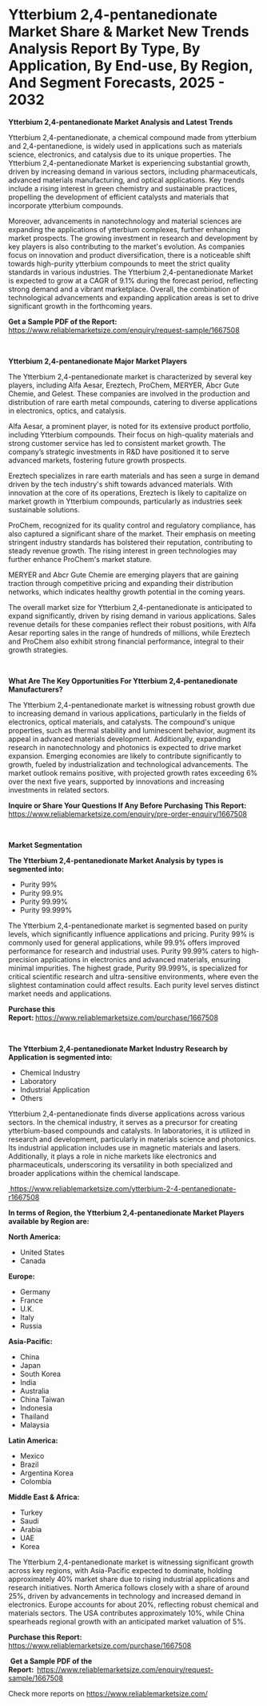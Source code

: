 <p><h1>Ytterbium 2,4-pentanedionate Market Share & Market New Trends Analysis Report By Type, By Application, By End-use, By Region, And Segment Forecasts, 2025 - 2032</h1></p><p><strong>Ytterbium 2,4-pentanedionate Market Analysis and Latest Trends</strong></p>
<p><p>Ytterbium 2,4-pentanedionate, a chemical compound made from ytterbium and 2,4-pentanedione, is widely used in applications such as materials science, electronics, and catalysis due to its unique properties. The Ytterbium 2,4-pentanedionate Market is experiencing substantial growth, driven by increasing demand in various sectors, including pharmaceuticals, advanced materials manufacturing, and optical applications. Key trends include a rising interest in green chemistry and sustainable practices, propelling the development of efficient catalysts and materials that incorporate ytterbium compounds. </p><p>Moreover, advancements in nanotechnology and material sciences are expanding the applications of ytterbium complexes, further enhancing market prospects. The growing investment in research and development by key players is also contributing to the market's evolution. As companies focus on innovation and product diversification, there is a noticeable shift towards high-purity ytterbium compounds to meet the strict quality standards in various industries. The Ytterbium 2,4-pentanedionate Market is expected to grow at a CAGR of 9.1% during the forecast period, reflecting strong demand and a vibrant marketplace. Overall, the combination of technological advancements and expanding application areas is set to drive significant growth in the forthcoming years.</p></p>
<p><strong>Get a Sample PDF of the Report:&nbsp;</strong> <a href="https://www.reliablemarketsize.com/enquiry/request-sample/1667508?utm_campaign=1911&utm_medium=2&utm_source=Github&utm_content=ia&utm_term=02022025&utm_id=ytterbium-24-pentanedionate">https://www.reliablemarketsize.com/enquiry/request-sample/1667508</a></p>
<p>&nbsp;</p>
<p><strong>Ytterbium 2,4-pentanedionate Major Market Players</strong></p>
<p><p>The Ytterbium 2,4-pentanedionate market is characterized by several key players, including Alfa Aesar, Ereztech, ProChem, MERYER, Abcr Gute Chemie, and Gelest. These companies are involved in the production and distribution of rare earth metal compounds, catering to diverse applications in electronics, optics, and catalysis.</p><p>Alfa Aesar, a prominent player, is noted for its extensive product portfolio, including Ytterbium compounds. Their focus on high-quality materials and strong customer service has led to consistent market growth. The company’s strategic investments in R&D have positioned it to serve advanced markets, fostering future growth prospects.</p><p>Ereztech specializes in rare earth materials and has seen a surge in demand driven by the tech industry's shift towards advanced materials. With innovation at the core of its operations, Ereztech is likely to capitalize on market growth in Ytterbium compounds, particularly as industries seek sustainable solutions.</p><p>ProChem, recognized for its quality control and regulatory compliance, has also captured a significant share of the market. Their emphasis on meeting stringent industry standards has bolstered their reputation, contributing to steady revenue growth. The rising interest in green technologies may further enhance ProChem's market stature.</p><p>MERYER and Abcr Gute Chemie are emerging players that are gaining traction through competitive pricing and expanding their distribution networks, which indicates healthy growth potential in the coming years.</p><p>The overall market size for Ytterbium 2,4-pentanedionate is anticipated to expand significantly, driven by rising demand in various applications. Sales revenue details for these companies reflect their robust positions, with Alfa Aesar reporting sales in the range of hundreds of millions, while Ereztech and ProChem also exhibit strong financial performance, integral to their growth strategies.</p></p>
<p>&nbsp;</p>
<p><strong>What Are The Key Opportunities For Ytterbium 2,4-pentanedionate Manufacturers?</strong></p>
<p><p>The Ytterbium 2,4-pentanedionate market is witnessing robust growth due to increasing demand in various applications, particularly in the fields of electronics, optical materials, and catalysts. The compound's unique properties, such as thermal stability and luminescent behavior, augment its appeal in advanced materials development. Additionally, expanding research in nanotechnology and photonics is expected to drive market expansion. Emerging economies are likely to contribute significantly to growth, fueled by industrialization and technological advancements. The market outlook remains positive, with projected growth rates exceeding 6% over the next five years, supported by innovations and increasing investments in related sectors.</p></p>
<p><strong>Inquire or Share Your Questions If Any Before Purchasing This Report:</strong> <a href="https://www.reliablemarketsize.com/enquiry/pre-order-enquiry/1667508?utm_campaign=1911&utm_medium=2&utm_source=Github&utm_content=ia&utm_term=02022025&utm_id=ytterbium-24-pentanedionate">https://www.reliablemarketsize.com/enquiry/pre-order-enquiry/1667508</a></p>
<p>&nbsp;</p>
<p><strong>Market Segmentation</strong></p>
<p><strong>The Ytterbium 2,4-pentanedionate Market Analysis by types is segmented into:</strong></p>
<p><ul><li>Purity 99%</li><li>Purity 99.9%</li><li>Purity 99.99%</li><li>Purity 99.999%</li></ul></p>
<p><p>The Ytterbium 2,4-pentanedionate market is segmented based on purity levels, which significantly influence applications and pricing. Purity 99% is commonly used for general applications, while 99.9% offers improved performance for research and industrial uses. Purity 99.99% caters to high-precision applications in electronics and advanced materials, ensuring minimal impurities. The highest grade, Purity 99.999%, is specialized for critical scientific research and ultra-sensitive environments, where even the slightest contamination could affect results. Each purity level serves distinct market needs and applications.</p></p>
<p><strong>Purchase this Report:&nbsp;</strong><a href="https://www.reliablemarketsize.com/purchase/1667508?utm_campaign=1911&utm_medium=2&utm_source=Github&utm_content=ia&utm_term=02022025&utm_id=ytterbium-24-pentanedionate">https://www.reliablemarketsize.com/purchase/1667508</a></p>
<p>&nbsp;</p>
<p><strong>The Ytterbium 2,4-pentanedionate Market Industry Research by Application is segmented into:</strong></p>
<p><ul><li>Chemical Industry</li><li>Laboratory</li><li>Industrial Application</li><li>Others</li></ul></p>
<p><p>Ytterbium 2,4-pentanedionate finds diverse applications across various sectors. In the chemical industry, it serves as a precursor for creating ytterbium-based compounds and catalysts. In laboratories, it is utilized in research and development, particularly in materials science and photonics. Its industrial application includes use in magnetic materials and lasers. Additionally, it plays a role in niche markets like electronics and pharmaceuticals, underscoring its versatility in both specialized and broader applications within the chemical landscape.</p></p>
<p><a href="https://www.reliablemarketsize.com/ytterbium-2-4-pentanedionate-r1667508?utm_campaign=1911&utm_medium=2&utm_source=Github&utm_content=ia&utm_term=02022025&utm_id=ytterbium-24-pentanedionate">&nbsp;https://www.reliablemarketsize.com/ytterbium-2-4-pentanedionate-r1667508</a></p>
<p><strong>In terms of Region, the Ytterbium 2,4-pentanedionate Market Players available by Region are:</strong></p>
<p>
    <p> <strong> North America: </strong>
        <ul>
            <li>United States</li>
            <li>Canada</li>
        </ul>
        </p> 
    <p> <strong> Europe: </strong>
        <ul>
            <li>Germany</li>
            <li>France</li>
            <li>U.K.</li>
            <li>Italy</li>
            <li>Russia</li>
        </ul>
        </p> 
    <p> <strong> Asia-Pacific: </strong>
        <ul>
            <li>China</li>
            <li>Japan</li>
            <li>South Korea</li>
            <li>India</li>
            <li>Australia</li>
            <li>China Taiwan</li>
            <li>Indonesia</li>
            <li>Thailand</li>
            <li>Malaysia</li>
        </ul>
        </p> 
    <p> <strong> Latin America: </strong>
        <ul>
            <li>Mexico</li>
            <li>Brazil</li>
            <li>Argentina Korea</li>
            <li>Colombia</li>
        </ul>
        </p> 
    <p> <strong> Middle East & Africa: </strong>
        <ul>
            <li>Turkey</li>
            <li>Saudi</li>
            <li>Arabia</li>
            <li>UAE</li>
            <li>Korea</li>
        </ul>
    </p>
    </p>
<p><p>The Ytterbium 2,4-pentanedionate market is witnessing significant growth across key regions, with Asia-Pacific expected to dominate, holding approximately 40% market share due to rising industrial applications and research initiatives. North America follows closely with a share of around 25%, driven by advancements in technology and increased demand in electronics. Europe accounts for about 20%, reflecting robust chemical and materials sectors. The USA contributes approximately 10%, while China spearheads regional growth with an anticipated market valuation of 5%.</p></p>
<p><strong>Purchase this Report: </strong><a href="https://www.reliablemarketsize.com/purchase/1667508?utm_campaign=1911&utm_medium=2&utm_source=Github&utm_content=ia&utm_term=02022025&utm_id=ytterbium-24-pentanedionate">https://www.reliablemarketsize.com/purchase/1667508</a></p>
<p>&nbsp;<strong>Get a Sample PDF of the Report:&nbsp;&nbsp;</strong><a href="https://www.reliablemarketsize.com/enquiry/request-sample/1667508?utm_campaign=1911&utm_medium=2&utm_source=Github&utm_content=ia&utm_term=02022025&utm_id=ytterbium-24-pentanedionate">https://www.reliablemarketsize.com/enquiry/request-sample/1667508</a></p>
<p><strong></strong></p>
<p>Check more reports on <a href="https://www.reliablemarketsize.com/?utm_campaign=1911&utm_medium=2&utm_source=Github&utm_content=ia&utm_term=02022025&utm_id=ytterbium-24-pentanedionate">https://www.reliablemarketsize.com/</a></p>